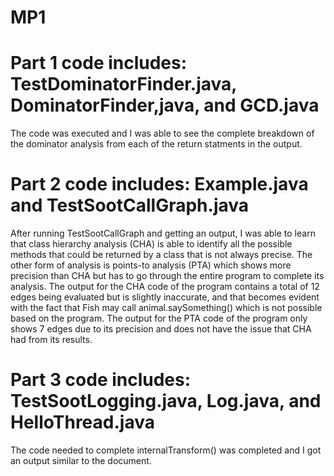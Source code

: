 # MP1
# Part 1 code includes: TestDominatorFinder.java, DominatorFinder,java, and GCD.java
The code was executed and I was able to see the complete breakdown of the dominator analysis from each of the return statments in the output.

# Part 2 code includes: Example.java and TestSootCallGraph.java
After running TestSootCallGraph and getting an output, I was able to learn that class hierarchy analysis (CHA) is able to identify all the possible methods that could be returned by a class that is not always precise. The other form of analysis is points-to analysis (PTA) which shows more precision than CHA but has to go through the entire program to complete its analysis. The output for the CHA code of the program contains a total of 12 edges being evaluated but is slightly inaccurate, and that becomes evident with the fact that Fish may call animal.saySomething() which is not possible based on the program. The output for the PTA code of the program only shows 7 edges due to its precision and does not have the issue that CHA had from its results.

# Part 3 code includes: TestSootLogging.java, Log.java, and HelloThread.java
The code needed to complete internalTransform() was completed and I got an output similar to the document.
